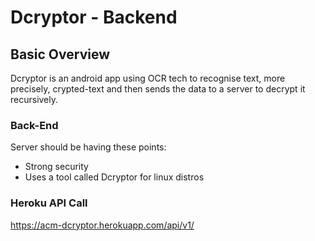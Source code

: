 # **Dcryptor - Backend**

## Basic Overview

Dcryptor is an android app using OCR tech to recognise text, more precisely, crypted-text and then sends the data to a server to decrypt it recursively.

### Back-End

Server should be having these points:
 * Strong security
 * Uses a tool called Dcryptor for linux distros 

### Heroku API Call

https://acm-dcryptor.herokuapp.com/api/v1/
